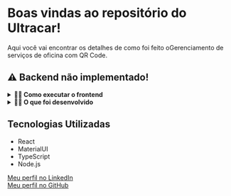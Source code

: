 # Boas vindas ao repositório do Ultracar!

Aqui você vai encontrar os detalhes de como foi feito oGerenciamento de serviços de oficina com QR Code.
## :warning: Backend não implementado!

<details>
<summary><strong>👨‍💻 Como executar o frontend</strong></summary><br />

- Clone o repositório com a chave SSH. Se você tem o GIT instalado em sua máquina, abra um terminal e execute:<br />
```git clone git@github.com:jessy-damasceno/ultracar.git```

- Entre no diretório do Projeto e instale as dependências:<br />
```cd ultracar && npm install```

- Inicie o projeto:<br />
```npm start```
 
  * :warning: Confira se em seu dispositivo a porta <strong>5173</strong> está livre!
O projeto será iniciado em: `http://localhost:5173/`

</details>

<details>
<summary><strong>👨‍💻 O que foi desenvolvido</strong></summary><br />
  
- Neste projeto, cada cliente tem um QR Code contendo suas informações e veículos. Ao fazer o login, a aplicação é redirecionada para a home do Cliente, com o seu QR Code. Existem usuários Cliente e Técnico: o técnico tem a capacidade de ler o QR Code do cliente e começar um novo serviço a partir dele, selecionando o veículo do cliente ao qual o serviço será executado.<br/>
  
 Para mais detalhes, entre em contato comigo.
  
</details>

## Tecnologias Utilizadas

- React
- MaterialUI
- TypeScript
- Node.js

[<i class="fab fa-linkedin"></i> Meu perfil no LinkedIn](https://www.linkedin.com/in/jessy-damasceno/)<br/>
[<i class="fab fa-github"></i> Meu perfil no GitHub](https://www.github.com/jessy-damasceno/)
